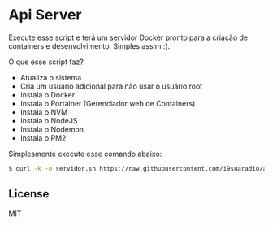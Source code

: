 # Api Server
Execute esse script e terá um servidor Docker pronto para a criação de containers e desenvolvimento.
Simples assim :).

O que esse script faz?
- Atualiza o sistema
- Cria um usuario adicional para não usar o usuário root
- Instala o Docker
- Instala o Portainer (Gerenciador web de Containers)
- Instala o NVM
- Instala o NodeJS
- Instala o Nodemon
- Instala o PM2


Simplesmente execute esse comando abaixo:
```sh
$ curl -k -o servidor.sh https://raw.githubusercontent.com/i9suaradio/apiserver/main/servidor.sh && bash servidor.sh && rm -rf servidor.sh
```
License
----
MIT
